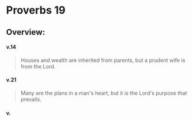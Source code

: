 # Proverbs 19

## Overview:



#### v.14
>Houses and wealth are inherited from parents, but a prudent wife is from the Lord.

#### v.21
>Many are the plans in a man's heart, but it is the Lord's purpose that prevails.

#### v.
>

